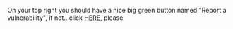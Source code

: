 On your top right you should have a nice big green button named "Report a vulnerability", if not...click [HERE](https://github.com/well-it-wasnt-me/ThorCloud/security/advisories/new), please
